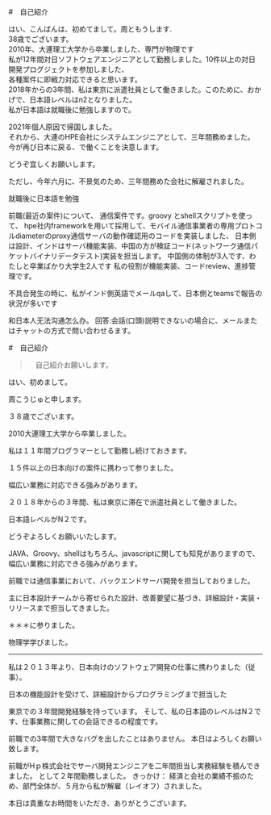 #　自己紹介

はい、こんばんは、初めてまして。周ともうします.   
38歳でございます。   
2010年、大連理工大学から卒業しました、専門が物理です    
私が12年間対日ソフトウェアエンジニアとして勤務しました。10件以上の対日開発プログジェクトを参加しました、   
各種案件に即戦力対応できると思います。    
2018年からの3年間、私は東京に派遣社員として働きました。このために、おかげで、日本語レベルはn2となりました。  
私が日本語は就職後に勉強しますので。

2021年個人原因で帰国しました。    
それから、大連のHPE会社にシステムエンジニアとして、三年間務めました。
今が再び日本に戻る、で働くことを決意します。   

どうぞ宜しくお願いします。  



ただし、今年六月に、不景気のため、三年間務めた会社に解雇されました。   

就職後に日本語を勉強   


前職(最近の案件)について、
通信案件です。groovy とshellスクリプトを使って、
hpe社内frameworkを用いて採用して、モバイル通信事業者の専用プロトコルdiameterのproxy通信サーバの動作確認用のコードを実装しました、
日本側は設計、インドはサーバ機能実装、中国の方が検証コード(ネットワーク通信パケットバイナリデータテスト)実装を担当します。
中国側の体制が3人です、わたしと卒業ばかり大学生2人です
私の役割が機能実装、コードreview、進捗管理です。

不具合発生の時に、私がインド側英語でメールqaして、日本側とteamsで報告の状況が多いです


和日本人无法沟通怎么办。
回答:会話(口頭)説明できないの場合に、メールまたはチャットの方式で問い合わせるます。











#　自己紹介

>　自己紹介お願いします。

はい、初めまして。

周こうじゅと申します。

３８歳でございます。

2010大連理工大学から卒業しました。

私は１１年間プログラマーとして勤務し続けておきます。

１５件以上の日本向けの案件に携わって参りました。

幅広い業務に対応できる強みがあります。

２０１８年からの３年間、私は東京に滞在で派遣社員として働きました。

日本語レベルがN２です。

どうぞよろしくお願いいたします。



JAVA、Groovy、shellはもちろん、javascriptに関しても知見がありますので、幅広い業務に対応できる強みがあります。

前職では通信事業において、バックエンドサーバ開発を担当しておりました。

主に日本設計チームから寄せられた設計、改善要望に基づき、詳細設計・実装・リリースまで担当してきました。


＊＊＊に参りました。


物理学学びました。

---

私は２０１３年より、日本向けのソフトウェア開発の仕事に携わりました（従事）。

日本の機能設計を受けて、詳細設計からプログラミングまで担当した

東京での３年間開発経験を持っています。
そして、私の日本語のレベルはN２です、仕事業務に関しての会話できるの程度です。

前職での3年間で大きなバグを出したことはありません。
本日はよろしくお願い致します。

前職がHｐ株式会社でサーバ開発エンジニアを二年間担当し実務経験を積んできました。
として２年間勤務しました。
きっかけ：
経済と会社の業績不振のため、部門全体が、５月から私が解雇（レイオフ）されました。

本日は貴重なお時間をいただき、ありがとうございます。

